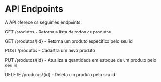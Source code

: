 # API Endpoints

A API oferece os seguintes endpoints:

GET /produtos - Retorna a lista de todos os produtos

GET /produtos/{id} - Retorna um produto especifico pelo seu id

POST /produtos - Cadastra um novo produto 

PUT /produtos/{id} - Atualiza a quantidade em estoque de um produto pelo seu id

DELETE /produtos/{id} - Deleta um produto pelo seu id